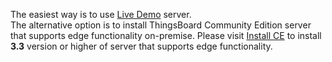 The easiest way is to use [Live Demo](https://demo.thingsboard.io/signup) server.
<br/>
The alternative option is to install ThingsBoard Community Edition server that supports edge functionality on-premise.
Please visit [Install CE](/docs/user-guide/install/installation-options/) to install **3.3** version or higher of server that supports edge functionality.